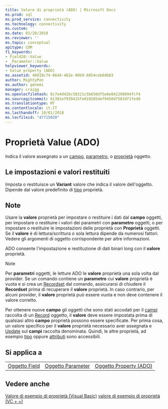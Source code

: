 ```yaml
---
title: Valore di proprietà (ADO) | Microsoft Docs
ms.prod: sql
ms.prod_service: connectivity
ms.technology: connectivity
ms.custom: ''
ms.date: 03/20/2018
ms.reviewer: ''
ms.topic: conceptual
apitype: COM
f1_keywords:
- Field20::Value
- _Parameter::Value
helpviewer_keywords:
- Value property [ADO]
ms.assetid: 48919c74-86d4-462e-99b9-8854ceb8d683
author: MightyPen
ms.author: genemi
manager: craigg
ms.openlocfilehash: 8c7e4d42bc58321c5b650df5e8e842290094fcf4
ms.sourcegitcommit: 61381ef939415fe019285def9450d7583df1fed0
ms.translationtype: MT
ms.contentlocale: it-IT
ms.lasthandoff: 10/01/2018
ms.locfileid: "47715020"
---
```

# <a name="value-property-ado"></a>Proprietà Value (ADO)

Indica il valore assegnato a un [campo](../../../ado/reference/ado-api/field-object.md), [parametro](../../../ado/reference/ado-api/parameter-object.md), o [proprietà](../../../ado/reference/ado-api/property-object-ado.md) oggetto.
  
## <a name="settings-and-return-values"></a>Le impostazioni e valori restituiti

Imposta o restituisce un **Variant** valore che indica il valore dell'oggetto. Dipende dal valore predefinito di [tipo](../../../ado/reference/ado-api/type-property-ado.md) proprietà.
  
## <a name="remarks"></a>Note

Usare la **valore** proprietà per impostare o restituire i dati dal **campo** oggetti, per impostare o restituire i valori dei parametri con **parametro** oggetti, o per impostare o restituire le impostazioni delle proprietà con **Proprietà** oggetti. Se il **valore** è di lettura/scrittura o sola lettura dipende da numerosi fattori. Vedere gli argomenti di oggetto corrispondente per altre informazioni.

ADO consente l'impostazione e restituzione di dati binari long con il **valore** proprietà.
  
> [!NOTE]
> Per **parametri** oggetti, le letture ADO le **valore** proprietà una sola volta dal provider. Se un comando contiene un **parametro** cui **valore** proprietà è vuota e si crea un [Recordset](../../../ado/reference/ado-api/recordset-object-ado.md) dal comando, assicurarsi di chiudere il  **Recordset** prima di recuperare il **valore** proprietà. In caso contrario, per alcuni provider, il **valore** proprietà può essere vuota e non deve contenere il valore corretto.
> 
> Per ottenere nuove **campo** gli oggetti che sono stati accodati per il [campi](../../../ado/reference/ado-api/fields-collection-ado.md) raccolta di un [Record](../../../ado/reference/ado-api/record-object-ado.md) oggetto, il **valore** deve essere impostata prima di qualsiasi altro **campo** proprietà possono essere specificate. Per prima cosa, un valore specifico per il **valore** proprietà necessario aver assegnata e [Update](../../../ado/reference/ado-api/update-method.md) sul **campi** raccolta denominata. Quindi, le altre proprietà, ad esempio [tipo](../../../ado/reference/ado-api/type-property-ado.md) oppure [attributi](../../../ado/reference/ado-api/attributes-property-ado.md) sono accessibili.
  
## <a name="applies-to"></a>Si applica a
  
||||  
|-|-|-|  
|[Oggetto Field](../../../ado/reference/ado-api/field-object.md)|[Oggetto Parameter](../../../ado/reference/ado-api/parameter-object.md)|[Oggetto Property (ADO)](../../../ado/reference/ado-api/property-object-ado.md)|
  
## <a name="see-also"></a>Vedere anche

[Valore di esempio di proprietà (Visual Basic)](../../../ado/reference/ado-api/value-property-example-vb.md)
[valore di esempio di proprietà (VC + +)](../../../ado/reference/ado-api/value-property-example-vc.md) 
